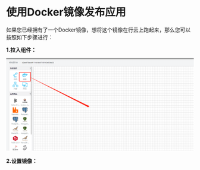 # 使用Docker镜像发布应用

如果您已经拥有了一个Docker镜像，想将这个镜像在行云上跑起来，那么您可以按照如下步骤进行：

**1.拉入组件：**

![](/assets/import87.png)

**2.设置镜像：**



